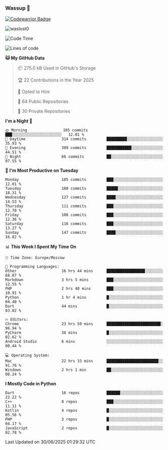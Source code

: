 ### Wassup 👋

[![Codewarrior Badge](https://www.codewars.com/users/waslost/badges/small)](https://www.codewars.com/users/waslost)

<p align="left"> <img src="https://komarev.com/ghpvc/?username=waslost0" alt="waslost0" /></p>

<!--START_SECTION:waka-->
![Code Time](http://img.shields.io/badge/Code%20Time-5%2C865%20hrs%2036%20mins-blue)

![Lines of code](https://img.shields.io/badge/From%20Hello%20World%20I%27ve%20Written-1.5%20million%20lines%20of%20code-blue)

**🐱 My GitHub Data** 

> 📦 275.0 kB Used in GitHub's Storage 
 > 
> 🏆 22 Contributions in the Year 2025
 > 
> 💼 Opted to Hire
 > 
> 📜 64 Public Repositories 
 > 
> 🔑 30 Private Repositories 
 > 
**I'm a Night 🦉** 

```text
🌞 Morning                105 commits         ███░░░░░░░░░░░░░░░░░░░░░░   12.01 % 
🌆 Daytime                314 commits         █████████░░░░░░░░░░░░░░░░   35.93 % 
🌃 Evening                389 commits         ███████████░░░░░░░░░░░░░░   44.51 % 
🌙 Night                  66 commits          ██░░░░░░░░░░░░░░░░░░░░░░░   07.55 % 
```
📅 **I'm Most Productive on Tuesday** 

```text
Monday                   105 commits         ███░░░░░░░░░░░░░░░░░░░░░░   12.01 % 
Tuesday                  160 commits         █████░░░░░░░░░░░░░░░░░░░░   18.31 % 
Wednesday                127 commits         ████░░░░░░░░░░░░░░░░░░░░░   14.53 % 
Thursday                 111 commits         ███░░░░░░░░░░░░░░░░░░░░░░   12.70 % 
Friday                   108 commits         ███░░░░░░░░░░░░░░░░░░░░░░   12.36 % 
Saturday                 116 commits         ███░░░░░░░░░░░░░░░░░░░░░░   13.27 % 
Sunday                   147 commits         ████░░░░░░░░░░░░░░░░░░░░░   16.82 % 
```


📊 **This Week I Spent My Time On** 

```text
🕑︎ Time Zone: Europe/Moscow

💬 Programming Languages: 
Other                    16 hrs 44 mins      █████████████████░░░░░░░░   68.07 % 
Markdown                 3 hrs 5 mins        ███░░░░░░░░░░░░░░░░░░░░░░   12.55 % 
PHP                      2 hrs 40 mins       ███░░░░░░░░░░░░░░░░░░░░░░   10.91 % 
Python                   1 hr 4 mins         █░░░░░░░░░░░░░░░░░░░░░░░░   04.40 % 
Dart                     44 mins             █░░░░░░░░░░░░░░░░░░░░░░░░   03.02 % 

🔥 Editors: 
Chrome                   23 hrs 50 mins      ████████████████████████░   96.94 % 
PyCharm                  38 mins             █░░░░░░░░░░░░░░░░░░░░░░░░   02.62 % 
Android Studio           6 mins              ░░░░░░░░░░░░░░░░░░░░░░░░░   00.44 % 

💻 Operating System: 
Mac                      22 hrs 33 mins      ███████████████████████░░   91.76 % 
Windows                  2 hrs 1 min         ██░░░░░░░░░░░░░░░░░░░░░░░   08.24 % 
```

**I Mostly Code in Python** 

```text
Dart                     16 repos            ██████░░░░░░░░░░░░░░░░░░░   22.22 % 
C++                      8 repos             ███░░░░░░░░░░░░░░░░░░░░░░   11.11 % 
Kotlin                   4 repos             █░░░░░░░░░░░░░░░░░░░░░░░░   05.56 % 
PHP                      3 repos             █░░░░░░░░░░░░░░░░░░░░░░░░   04.17 % 
JavaScript               2 repos             █░░░░░░░░░░░░░░░░░░░░░░░░   02.78 % 
```




 Last Updated on 30/06/2025 01:29:32 UTC
<!--END_SECTION:waka-->

